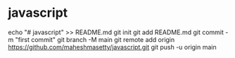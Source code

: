 # javascript
echo "# javascript" >> README.md
git init
git add README.md
git commit -m "first commit"
git branch -M main
git remote add origin https://github.com/maheshmasetty/javascript.git
git push -u origin main
